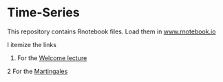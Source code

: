 # Time-Series
This repository contains Rnotebook files. Load them in www.rnotebook.io

I itemize the links

1. For the [Welcome lecture](https://rnotebook.io/anon/45155a7fdcf1ede1/notebooks/Welcome_TimeSeries.ipynb)


2 For the [Martingales](https://rnotebook.io/anon/e9b675c01beffd94/notebooks/Martingale.ipynb#)
